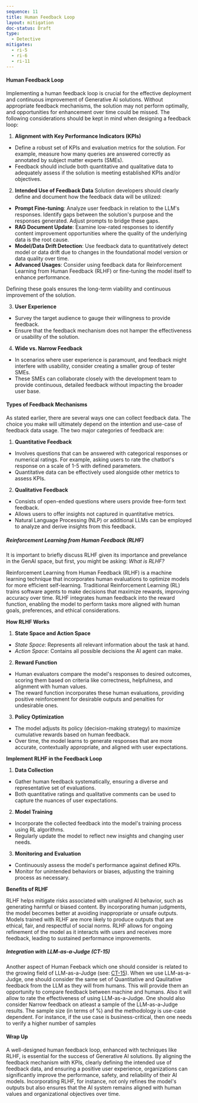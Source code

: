 ```yaml
---
sequence: 11
title: Human Feedback Loop
layout: mitigation
doc-status: Draft
type:
  - Detective
mitigates:
  - ri-5
  - ri-6
  - ri-11
--- 
```


#### Human Feedback Loop

Implementing a human feedback loop is crucial for the effective deployment and continuous improvement of Generative AI solutions. Without appropriate feedback mechanisms, the solution may not perform optimally, and opportunities for enhancement over time could be missed. The following considerations should be kept in mind when designing a feedback loop:

1. **Alignment with Key Performance Indicators (KPIs)**

- Define a robust set of KPIs and evaluation metrics for the solution. For example, measure how many queries are answered correctly as annotated by subject matter experts (SMEs).
- Feedback should include both quantitative and qualitative data to adequately assess if the solution is meeting established KPIs and/or objectives.

2. **Intended Use of Feedback Data**
Solution developers should clearly define and document how the feedback data will be utilized:

- **Prompt Fine-tuning**: Analyze user feedback in relation to the LLM's responses. Identify gaps between the solution's purpose and the responses generated. Adjust prompts to bridge these gaps.
- **RAG Document Update**: Examine low-rated responses to identify content improvement opportunities where the quality of the underlying data is the root cause.
- **Model/Data Drift Detection**: Use feedback data to quantitatively detect model or data drift due to changes in the foundational model version or data quality over time.
- **Advanced Usages**: Consider using feedback data for Reinforcement Learning from Human Feedback (RLHF) or fine-tuning the model itself to enhance performance.

Defining these goals ensures the long-term viability and continuous improvement of the solution.

3. **User Experience**

- Survey the target audience to gauge their willingness to provide feedback.
- Ensure that the feedback mechanism does not hamper the effectiveness or usability of the solution.

4. **Wide vs. Narrow Feedback**

- In scenarios where user experience is paramount, and feedback might interfere with usability, consider creating a smaller group of tester SMEs.
- These SMEs can collaborate closely with the development team to provide continuous, detailed feedback without impacting the broader user base.

#### Types of Feedback Mechanisms
As stated earlier, there are several ways one can collect feedback data. The choice you make will ultimately depend on the intention and use-case of feedback data usage. The two major categories of feedback are: 

1. **Quantitative Feedback**

- Involves questions that can be answered with categorical responses or numerical ratings. For example, asking users to rate the chatbot's response on a scale of 1-5 with defined parameters.
- Quantitative data can be effectively used alongside other metrics to assess KPIs.

2. **Qualitative Feedback**

- Consists of open-ended questions where users provide free-form text feedback.
- Allows users to offer insights not captured in quantitative metrics.
- Natural Language Processing (NLP) or additional LLMs can be employed to analyze and derive insights from this feedback.

##### Reinforcement Learning from Human Feedback (RLHF)
It is important to briefly discuss RLHF given its importance and prevelance in the GenAI space, but first, you might be asking: *What is RLHF?*

Reinforcement Learning from Human Feedback (RLHF) is a machine learning technique that incorporates human evaluations to optimize models for more efficient self-learning. Traditional Reinforcement Learning (RL) trains software agents to make decisions that maximize rewards, improving accuracy over time. RLHF integrates human feedback into the reward function, enabling the model to perform tasks more aligned with human goals, preferences, and ethical considerations.

**How RLHF Works**

1. **State Space and Action Space**

- *State Space*: Represents all relevant information about the task at hand.
- *Action Space*: Contains all possible decisions the AI agent can make.

2. **Reward Function**

- Human evaluators compare the model's responses to desired outcomes, scoring them based on criteria like correctness, helpfulness, and alignment with human values.
- The reward function incorporates these human evaluations, providing positive reinforcement for desirable outputs and penalties for undesirable ones.

3. **Policy Optimization**

- The model adjusts its policy (decision-making strategy) to maximize cumulative rewards based on human feedback.
- Over time, the model learns to generate responses that are more accurate, contextually appropriate, and aligned with user expectations.

**Implement RLHF in the Feedback Loop**

1. **Data Collection**

- Gather human feedback systematically, ensuring a diverse and representative set of evaluations.
- Both quantitative ratings and qualitative comments can be used to capture the nuances of user expectations.

2. **Model Training**

- Incorporate the collected feedback into the model's training process using RL algorithms.
- Regularly update the model to reflect new insights and changing user needs.

3. **Monitoring and Evaluation**

- Continuously assess the model's performance against defined KPIs.
- Monitor for unintended behaviors or biases, adjusting the training process as necessary.

**Benefits of RLHF**

RLHF helps mitigate risks associated with unaligned AI behavior, such as generating harmful or biased content. By incorporating human judgments, the model becomes better at avoiding inappropriate or unsafe outputs. Models trained with RLHF are more likely to produce outputs that are ethical, fair, and respectful of social norms. RLHF allows for ongoing refinement of the model as it interacts with users and receives more feedback, leading to sustained performance improvements.

##### Integration with LLM-as-a-Judge (CT-15)
Another aspect of Human Feeback which one should consider is related to the growing field of LLM-as-a-Judge (see: [CT-15](./ct-15.md)). When we use LLM-as-a-Judge, one should consider the same set of Quantitative and Qaulitative feedback from the LLM as they will from humans. This will provide them an opportunity to compare feedback between machine and humans. Also it will allow to rate the effectiveness of using LLM-as-a-Judge. One should also consider Narrow feedback on atleast a sample of the LLM-as-a-Judge results. The sample size (in terms of %) and the methodology is use-case dependent. For instance, if the use case is business-critical, then one needs to verify a higher number of samples

#### Wrap Up
A well-designed human feedback loop, enhanced with techniques like RLHF, is essential for the success of Generative AI solutions. By aligning the feedback mechanism with KPIs, clearly defining the intended use of feedback data, and ensuring a positive user experience, organizations can significantly improve the performance, safety, and reliability of their AI models. Incorporating RLHF, for instance, not only refines the model's outputs but also ensures that the AI system remains aligned with human values and organizational objectives over time.
